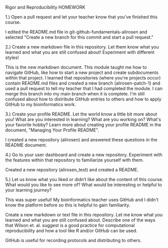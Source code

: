 Rigor and Reproducibility HOMEWORK 

1.) Open a pull request and let your teacher know that you’ve finished this course.

I edited the README.md file in git-github-fundamentals-alirosen and selected "Create a new branch for this commit and start a pull request."

2.) Create a new markdown file in this repository. Let them know what you learned and what you are still confused about! Experiment with different styles!

This is the new markdown document. This module taught me how to navigate GitHub, like how to start a new project and create subdocuments within that project. I learned that repositories (where you're projects occur) contain README.md files and created a new branch (alirosen-patch-1) and used a pull request to tell my teacher that I had completed the module. I can merge this branch into my main branch when it is complete. 
I'm still confused about how to distribute GitHub entries to others and how to apply GitHub to my bioinformatics work.

3.) Create your profile README. Let the world know a little bit more about you! What are you interested in learning? What are you working on? What's your favorite hobby? Learn more about creating your profile README in the document, "Managing Your Profile README".

I created a new repository (alirosen) and answered these questions in the README document.

4.) Go to your user dashboard and create a new repository. Experiment with the features within that repository to familiarize yourself with them.

Created a new repository (alirosen_test) and created a README.

5.) Let us know what you liked or didn’t like about the content of this course. What would you like to see more of? What would be interesting or helpful to your learning journey?

This was super useful! My bioinformatics teacher uses GitHub and I didn't know the platform before so this is helpful to gain familiarity.

Create a new markdown or text file in this repository. Let me know what you learned and what you are still confused about. Describe one of the ways that Wilson et. al. suggest is a good practice for computational reproducibility and how a tool like R and/or GitHub can be used.

GitHub is useful for recording protocols and distributing to others.
